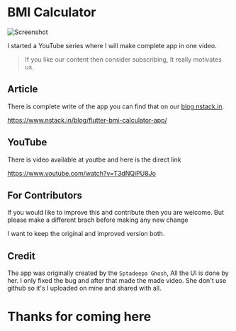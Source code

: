 # BMI Calculator

![Screenshot](https://res.cloudinary.com/nitishk72/image/upload/v1595680512/nstack_in/blog/flutter/flutter-bmi-calculator.png)

I started a YouTube series where I will make complete app in one video.

> If you like our content then consider subscribing, It really motivates us.

## Article

There is complete write of the app you can find that on our [blog nstack.in](https://www.nstack.in/blog/flutter-bmi-calculator-app/).

https://www.nstack.in/blog/flutter-bmi-calculator-app/

## YouTube

There is video available at youtbe and here is the direct link

https://www.youtube.com/watch?v=T3dNQiPU8Jo

## For Contributors

If you would like to improve this and contribute then you are welcome. But please make a different brach before making any new change

I want to keep the original and improved version both.

## Credit

The app was originally created by the `Sptadeepa Ghosh`, All the UI is done by her. I only fixed the bug and after that made the made video. She don't use github so it's I uploaded on mine and shared with all.

# Thanks for coming here

